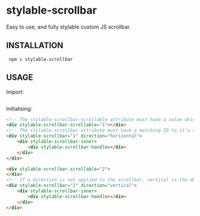 # stylable-scrollbar
Easy to use, and fully stylable custom JS scrollbar.

## INSTALLATION

```
 npm i stylable-scrollbar
```

## USAGE

Import:
```JS

```
Initialising:
```HTML
<!-- The stylable-scrollbar-scrollable attribute must have a value which acts as an ID. -->
<div stylable-scrollbar-scrollable="1"></div>
<!-- The stylable-scrollbar attribute must have a matching ID to it's scrollable container as seen above. -->
<div stylable-scrollbar="1" direction="horizontal">
    <div stylable-scrollbar-inner>
        <div stylable-scrollbar-handle></div>
    </div>
</div>

<div stylable-scrollbar-scrollable="2">
</div>
<!-- If a direction is not applied to the scrollbar, vertical is the default. -->
<div stylable-scrollbar="2" direction="vertical">
    <div stylable-scrollbar-inner>
        <div stylable-scrollbar-handle></div>
    </div>
</div>
```